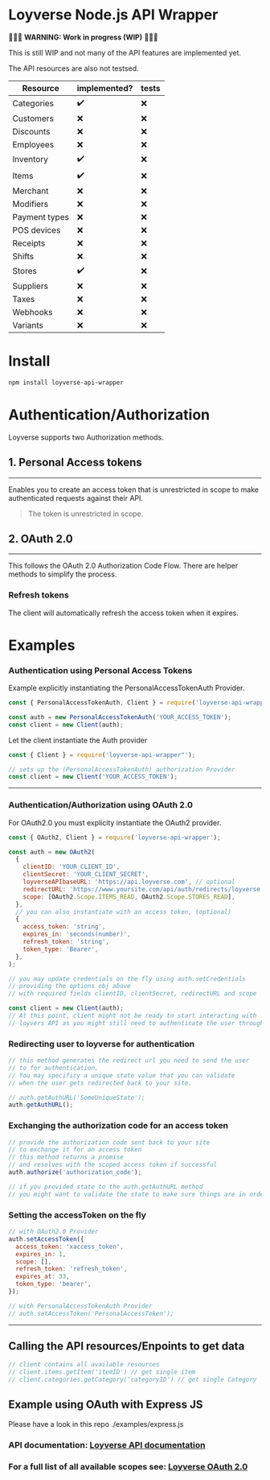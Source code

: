 # Loyverse Node.js API Wrapper

🚧🚧🚧 **WARNING: Work in progress (WIP)** 🚧🚧🚧

This is still WIP and not many of the API features are implemented yet.

The API resources are also not testsed.

| Resource      | implemented? | tests |
| ------------- | ------------ | ----- |
| Categories    | ✔️           | ❌    |
| Customers     | ❌           | ❌    |
| Discounts     | ❌           | ❌    |
| Employees     | ❌           | ❌    |
| Inventory     | ✔️           | ❌    |
| Items         | ✔️           | ❌    |
| Merchant      | ❌           | ❌    |
| Modifiers     | ❌           | ❌    |
| Payment types | ❌           | ❌    |
| POS devices   | ❌           | ❌    |
| Receipts      | ❌           | ❌    |
| Shifts        | ❌           | ❌    |
| Stores        | ✔️           | ❌    |
| Suppliers     | ❌           | ❌    |
| Taxes         | ❌           | ❌    |
| Webhooks      | ❌           | ❌    |
| Variants      | ❌           | ❌    |

# Install

```bash
npm install loyverse-api-wrapper
```

# Authentication/Authorization

Loyverse supports two Authorization methods.

## 1. Personal Access tokens

---

Enables you to create an access token that is unrestricted in scope to make authenticated requests against their API.

> The token is unrestricted in scope.

## 2. OAuth 2.0

---

This follows the OAuth 2.0 Authorization Code Flow. There are helper methods to simplify the process.

### Refresh tokens

The client will automatically refresh the access token when it expires.

# Examples

### Authentication using Personal Access Tokens

Example explicitly instantiating the PersonalAccessTokenAuth Provider.

```js
const { PersonalAccessTokenAuth, Client } = require('loyverse-api-wrapper"');

const auth = new PersonalAccessTokenAuth('YOUR_ACCESS_TOKEN');
const client = new Client(auth);
```

Let the client instantiate the Auth provider

```js
const { Client } = require('loyverse-api-wrapper"');

// sets up the (PersonalAccessTokenAuth) authorization Provider
const client = new Client('YOUR_ACCESS_TOKEN');
```

---

### Authentication/Authorization using OAuth 2.0

For OAuth2.0 you must explicity instantiate the OAuth2 provider.

```js
const { OAuth2, Client } = require('loyverse-api-wrapper');

const auth = new OAuth2(
  {
    clientID: 'YOUR_CLIENT_ID',
    clientSecret: 'YOUR_CLIENT_SECRET',
    loyverseAPIbaseURL: 'https://api.loyverse.com', // optional
    redirectURL: 'https://www.yoursite.com/api/auth/redirects/loyverse',
    scope: [OAuth2.Scope.ITEMS_READ, OAuth2.Scope.STORES_READ],
  },
  // you can also instantiate with an access token, (optional)
  {
    access_token: 'string',
    expires_in: 'seconds(number)',
    refresh_token: 'string',
    token_type: 'Bearer',
  },
);

// you may update credentials on the fly using auth.setCredentials
// providing the options obj above
// with required fields clientID, clientSecret, redirectURL and scope

const client = new Client(auth);
// At this point, client might not be ready to start interacting with
// loyvers API as you might still need to authenticate the user through loyverse first
```

### Redirecting user to loyverse for authentication

```js
// this method generates the redirect url you need to send the user
// to for authentication.
// You may specificy a unique state value that you can validate
// when the user gets redirected back to your site.

// auth.getAuthURL('SomeUniqueState');
auth.getAuthURL();
```

### Exchanging the authorization code for an access token

```js
// provide the authorization code sent back to your site
// to exchange it for an access token
// this method returns a promise
// and resolves with the scoped access token if successful
auth.authorize('authorization_code');

// if you provided state to the auth.getAuthURL method
// you might want to validate the state to make sure things are in order
```

### Setting the accessToken on the fly

```js
// with OAuth2.0 Provider
auth.setAccessToken({
  access_token: 'xaccess_token',
  expires_in: 1,
  scope: [],
  refresh_token: 'refresh_token',
  expires_at: 33,
  token_type: 'bearer',
});

// with PersonalAccessTokenAuth Provider
// auth.setAccessToken('PersonalAccessToken');
```

---

## Calling the API resources/Enpoints to get data

```js
// client contains all available resources
// client.items.getItem('itemID') // get single item
// client.categories.getCategory('categoryID') // get single Category
```

## Example using OAuth with Express JS

Please have a look in this repo ./examples/express.js

### API documentation: [Loyverse API documentation](https://developer.loyverse.com/docs/)

### For a full list of all available scopes see: [Loyverse OAuth 2.0](https://developer.loyverse.com/docs/#section/Authorization/OAuth-2.0)
